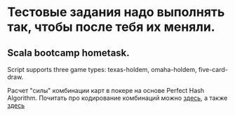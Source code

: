# Тестовые задания надо выполнять так, чтобы после тебя их меняли.
## Scala bootcamp hometask.

Script supports three game types: texas-holdem, omaha-holdem, five-card-draw.

Расчет "силы" комбинации карт в покере на основе Perfect Hash Algorithm.
Почитать про кодирование комбинаций можно [здесь](http://suffe.cool/poker/7462.html), а также [здесь](http://suffe.cool/poker/evaluator.html)
